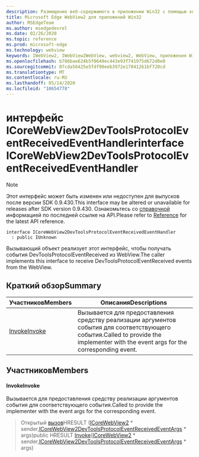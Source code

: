 ```yaml
---
description: Размещение веб-содержимого в приложении Win32 с помощью элемента управления Microsoft Edge WebView2
title: Microsoft Edge WebView2 для приложений Win32
author: MSEdgeTeam
ms.author: msedgedevrel
ms.date: 02/26/2020
ms.topic: reference
ms.prod: microsoft-edge
ms.technology: webview
keywords: IWebView2, IWebView2WebView, webview2, WebView, приложения Win32, Win32, EDGE, ICoreWebView2, ICoreWebView2Host, элемент управления "веб-браузер", HTML Edge
ms.openlocfilehash: b786bae624b5f0649ec443e93f741975d672d0e0
ms.sourcegitcommit: 07cda56425e5fdf90eeb3972e17041261bf720cd
ms.translationtype: MT
ms.contentlocale: ru-RU
ms.lasthandoff: 05/14/2020
ms.locfileid: "10654778"
---
```

# <span data-ttu-id="2f1f7-104">интерфейс ICoreWebView2DevToolsProtocolEventReceivedEventHandler</span><span class="sxs-lookup"><span data-stu-id="2f1f7-104">interface ICoreWebView2DevToolsProtocolEventReceivedEventHandler</span></span> 

> [!NOTE]
> <span data-ttu-id="2f1f7-105">Этот интерфейс может быть изменен или недоступен для выпусков после версии SDK 0.9.430.</span><span class="sxs-lookup"><span data-stu-id="2f1f7-105">This interface may be altered or unavailable for releases after SDK version 0.9.430.</span></span> <span data-ttu-id="2f1f7-106">Ознакомьтесь со [справочной](../../../webview2-api-reference.md) информацией по последней ссылке на API.</span><span class="sxs-lookup"><span data-stu-id="2f1f7-106">Please refer to [Reference](../../../webview2-api-reference.md) for the latest API reference.</span></span>

```
interface ICoreWebView2DevToolsProtocolEventReceivedEventHandler
  : public IUnknown
```

<span data-ttu-id="2f1f7-107">Вызывающий объект реализует этот интерфейс, чтобы получать события DevToolsProtocolEventReceived из WebView.</span><span class="sxs-lookup"><span data-stu-id="2f1f7-107">The caller implements this interface to receive DevToolsProtocolEventReceived events from the WebView.</span></span>

## <span data-ttu-id="2f1f7-108">Краткий обзор</span><span class="sxs-lookup"><span data-stu-id="2f1f7-108">Summary</span></span>

 <span data-ttu-id="2f1f7-109">Участников</span><span class="sxs-lookup"><span data-stu-id="2f1f7-109">Members</span></span>                        | <span data-ttu-id="2f1f7-110">Описания</span><span class="sxs-lookup"><span data-stu-id="2f1f7-110">Descriptions</span></span>
--------------------------------|---------------------------------------------
[<span data-ttu-id="2f1f7-111">Invoke</span><span class="sxs-lookup"><span data-stu-id="2f1f7-111">Invoke</span></span>](#invoke) | <span data-ttu-id="2f1f7-112">Вызывается для предоставления средству реализации аргументов события для соответствующего события.</span><span class="sxs-lookup"><span data-stu-id="2f1f7-112">Called to provide the implementer with the event args for the corresponding event.</span></span>

## <span data-ttu-id="2f1f7-113">Участников</span><span class="sxs-lookup"><span data-stu-id="2f1f7-113">Members</span></span>

#### <span data-ttu-id="2f1f7-114">Invoke</span><span class="sxs-lookup"><span data-stu-id="2f1f7-114">Invoke</span></span> 

<span data-ttu-id="2f1f7-115">Вызывается для предоставления средству реализации аргументов события для соответствующего события.</span><span class="sxs-lookup"><span data-stu-id="2f1f7-115">Called to provide the implementer with the event args for the corresponding event.</span></span>

> <span data-ttu-id="2f1f7-116">Открытый [вызов](#invoke)HRESULT ([ICoreWebView2](ICoreWebView2.md) \* sender,[ICoreWebView2DevToolsProtocolEventReceivedEventArgs](ICoreWebView2DevToolsProtocolEventReceivedEventArgs.md) \* args)</span><span class="sxs-lookup"><span data-stu-id="2f1f7-116">public HRESULT [Invoke](#invoke)([ICoreWebView2](ICoreWebView2.md) \* sender,[ICoreWebView2DevToolsProtocolEventReceivedEventArgs](ICoreWebView2DevToolsProtocolEventReceivedEventArgs.md) \* args)</span></span>

